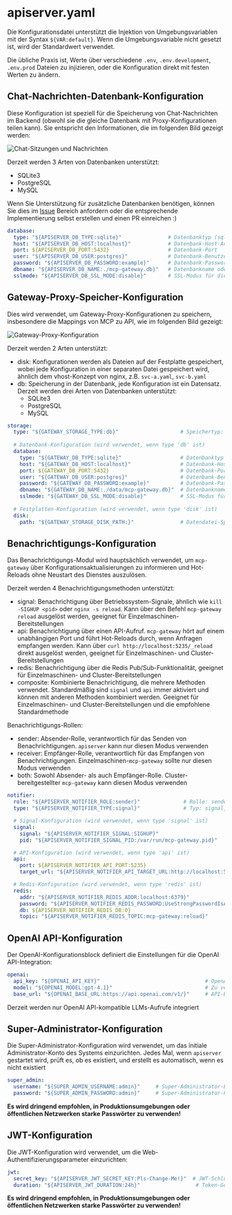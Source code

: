 # apiserver.yaml

Die Konfigurationsdatei unterstützt die Injektion von Umgebungsvariablen mit der Syntax `${VAR:default}`. Wenn die Umgebungsvariable nicht gesetzt ist, wird der Standardwert verwendet.

Die übliche Praxis ist, Werte über verschiedene `.env`, `.env.development`, `.env.prod` Dateien zu injizieren, oder die Konfiguration direkt mit festen Werten zu ändern.

## Chat-Nachrichten-Datenbank-Konfiguration

Diese Konfiguration ist speziell für die Speicherung von Chat-Nachrichten im Backend (obwohl sie die gleiche Datenbank mit Proxy-Konfigurationen teilen kann). Sie entspricht den Informationen, die im folgenden Bild gezeigt werden:

![Chat-Sitzungen und Nachrichten](/img/chat_histories.png)

Derzeit werden 3 Arten von Datenbanken unterstützt:
- SQLite3
- PostgreSQL
- MySQL

Wenn Sie Unterstützung für zusätzliche Datenbanken benötigen, können Sie dies im [Issue](https://github.com/mcp-ecosystem/mcp-gateway/issues) Bereich anfordern oder die entsprechende Implementierung selbst erstellen und einen PR einreichen :)

```yaml
database:
  type: "${APISERVER_DB_TYPE:sqlite}"               # Datenbanktyp (sqlite, postgres, mysql)
  host: "${APISERVER_DB_HOST:localhost}"            # Datenbank-Host-Adresse
  port: ${APISERVER_DB_PORT:5432}                   # Datenbank-Port
  user: "${APISERVER_DB_USER:postgres}"             # Datenbank-Benutzername
  password: "${APISERVER_DB_PASSWORD:example}"      # Datenbank-Passwort
  dbname: "${APISERVER_DB_NAME:./mcp-gateway.db}"   # Datenbankname oder Dateipfad
  sslmode: "${APISERVER_DB_SSL_MODE:disable}"       # SSL-Modus für die Datenbankverbindung
```

## Gateway-Proxy-Speicher-Konfiguration

Dies wird verwendet, um Gateway-Proxy-Konfigurationen zu speichern, insbesondere die Mappings von MCP zu API, wie im folgenden Bild gezeigt:

![Gateway-Proxy-Konfiguration](/img/gateway_proxies.png)

Derzeit werden 2 Arten unterstützt:
- disk: Konfigurationen werden als Dateien auf der Festplatte gespeichert, wobei jede Konfiguration in einer separaten Datei gespeichert wird, ähnlich dem vhost-Konzept von nginx, z.B. `svc-a.yaml`, `svc-b.yaml`
- db: Speicherung in der Datenbank, jede Konfiguration ist ein Datensatz. Derzeit werden drei Arten von Datenbanken unterstützt:
    - SQLite3
    - PostgreSQL
    - MySQL

```yaml
storage:
  type: "${GATEWAY_STORAGE_TYPE:db}"                    # Speichertyp: db, disk
  
  # Datenbank-Konfiguration (wird verwendet, wenn type 'db' ist)
  database:
    type: "${GATEWAY_DB_TYPE:sqlite}"                   # Datenbanktyp (sqlite, postgres, mysql)
    host: "${GATEWAY_DB_HOST:localhost}"                # Datenbank-Host-Adresse
    port: ${GATEWAY_DB_PORT:5432}                       # Datenbank-Port
    user: "${GATEWAY_DB_USER:postgres}"                 # Datenbank-Benutzername
    password: "${GATEWAY_DB_PASSWORD:example}"          # Datenbank-Passwort
    dbname: "${GATEWAY_DB_NAME:./data/mcp-gateway.db}"  # Datenbankname oder Dateipfad
    sslmode: "${GATEWAY_DB_SSL_MODE:disable}"           # SSL-Modus für die Datenbankverbindung
  
  # Festplatten-Konfiguration (wird verwendet, wenn type 'disk' ist)
  disk:
    path: "${GATEWAY_STORAGE_DISK_PATH:}"               # Datendatei-Speicherpfad
```

## Benachrichtigungs-Konfiguration

Das Benachrichtigungs-Modul wird hauptsächlich verwendet, um `mcp-gateway` über Konfigurationsaktualisierungen zu informieren und Hot-Reloads ohne Neustart des Dienstes auszulösen.

Derzeit werden 4 Benachrichtigungsmethoden unterstützt:
- signal: Benachrichtigung über Betriebssystem-Signale, ähnlich wie `kill -SIGHUP <pid>` oder `nginx -s reload`. Kann über den Befehl `mcp-gateway reload` ausgelöst werden, geeignet für Einzelmaschinen-Bereitstellungen
- api: Benachrichtigung über einen API-Aufruf. `mcp-gateway` hört auf einem unabhängigen Port und führt Hot-Reloads durch, wenn Anfragen empfangen werden. Kann über `curl http://localhost:5235/_reload` direkt ausgelöst werden, geeignet für Einzelmaschinen- und Cluster-Bereitstellungen
- redis: Benachrichtigung über die Redis Pub/Sub-Funktionalität, geeignet für Einzelmaschinen- und Cluster-Bereitstellungen
- composite: Kombinierte Benachrichtigung, die mehrere Methoden verwendet. Standardmäßig sind `signal` und `api` immer aktiviert und können mit anderen Methoden kombiniert werden. Geeignet für Einzelmaschinen- und Cluster-Bereitstellungen und die empfohlene Standardmethode

Benachrichtigungs-Rollen:
- sender: Absender-Rolle, verantwortlich für das Senden von Benachrichtigungen. `apiserver` kann nur diesen Modus verwenden
- receiver: Empfänger-Rolle, verantwortlich für das Empfangen von Benachrichtigungen. Einzelmaschinen-`mcp-gateway` sollte nur diesen Modus verwenden
- both: Sowohl Absender- als auch Empfänger-Rolle. Cluster-bereitgestellter `mcp-gateway` kann diesen Modus verwenden

```yaml
notifier:
  role: "${APISERVER_NOTIFIER_ROLE:sender}"              # Rolle: sender, receiver, oder both
  type: "${APISERVER_NOTIFIER_TYPE:signal}"              # Typ: signal, api, redis, oder composite

  # Signal-Konfiguration (wird verwendet, wenn type 'signal' ist)
  signal:
    signal: "${APISERVER_NOTIFIER_SIGNAL:SIGHUP}"                       # Zu sendendes Signal
    pid: "${APISERVER_NOTIFIER_SIGNAL_PID:/var/run/mcp-gateway.pid}"    # PID-Dateipfad

  # API-Konfiguration (wird verwendet, wenn type 'api' ist)
  api:
    port: ${APISERVER_NOTIFIER_API_PORT:5235}                                           # API-Port
    target_url: "${APISERVER_NOTIFIER_API_TARGET_URL:http://localhost:5235/_reload}"    # Reload-Endpunkt

  # Redis-Konfiguration (wird verwendet, wenn type 'redis' ist)
  redis:
    addr: "${APISERVER_NOTIFIER_REDIS_ADDR:localhost:6379}"                             # Redis-Adresse
    password: "${APISERVER_NOTIFIER_REDIS_PASSWORD:UseStrongPasswordIsAGoodPractice}"   # Redis-Passwort
    db: ${APISERVER_NOTIFIER_REDIS_DB:0}                                                # Redis-Datenbanknummer
    topic: "${APISERVER_NOTIFIER_REDIS_TOPIC:mcp-gateway:reload}"                       # Redis Pub/Sub-Thema
```

## OpenAI API-Konfiguration

Der OpenAI-Konfigurationsblock definiert die Einstellungen für die OpenAI API-Integration:

```yaml
openai:
  api_key: "${OPENAI_API_KEY}"                                  # OpenAI API-Schlüssel (erforderlich)
  model: "${OPENAI_MODEL:gpt-4.1}"                              # Zu verwendendes Modell
  base_url: "${OPENAI_BASE_URL:https://api.openai.com/v1/}"     # API-Basis-URL
```

Derzeit werden nur OpenAI API-kompatible LLMs-Aufrufe integriert

## Super-Administrator-Konfiguration

Die Super-Administrator-Konfiguration wird verwendet, um das initiale Administrator-Konto des Systems einzurichten. Jedes Mal, wenn `apiserver` gestartet wird, prüft es, ob es existiert, und erstellt es automatisch, wenn es nicht existiert

```yaml
super_admin:
  username: "${SUPER_ADMIN_USERNAME:admin}"     # Super-Administrator-Benutzername
  password: "${SUPER_ADMIN_PASSWORD:admin}"     # Super-Administrator-Passwort (in Produktion ändern)
```

**Es wird dringend empfohlen, in Produktionsumgebungen oder öffentlichen Netzwerken starke Passwörter zu verwenden!**

## JWT-Konfiguration

Die JWT-Konfiguration wird verwendet, um die Web-Authentifizierungsparameter einzurichten:

```yaml
jwt:
  secret_key: "${APISERVER_JWT_SECRET_KEY:Pls-Change-Me!}"  # JWT-Schlüssel (in Produktion ändern)
  duration: "${APISERVER_JWT_DURATION:24h}"                  # Token-Gültigkeitsdauer
```

**Es wird dringend empfohlen, in Produktionsumgebungen oder öffentlichen Netzwerken starke Passwörter zu verwenden!** 